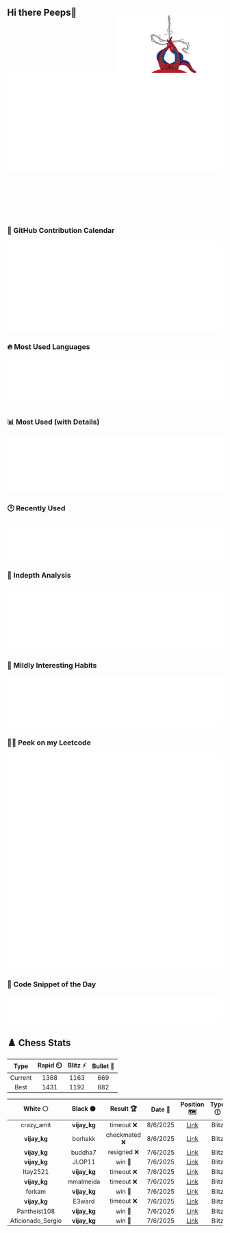 ## Hi there Peeps👋

<p style="text-align: right; margin-top: -40px; position: relative; top: 15px;">
  <img src="./assets/spidertocat.png" width="250" height="250" alt="Spider-Ham swinging" align="right">
</p>

<div style="position: relative; width: 100%; height: auto;">
  <img src="./metrics.classic.svg" alt="Metrics" style="position: relative; top: -100px; left: 0; z-index: 1; display: block;">
</div>

### 📅 GitHub Contribution Calendar

![Half-year](./metrics.plugin.isocalendar.svg)

### 🔥 Most Used Languages
![Most Used](metrics.plugin.languages.svg)

### 📊 Most Used (with Details)
![Most Used Details](metrics.plugin.languages.details.svg)

### 🕒 Recently Used
![Recently Used](metrics.plugin.languages.recent.svg)

### 📌 Indepth Analysis
![Indepth](metrics.plugin.languages.indepth.svg)

### 🧠 Mildly Interesting Habits

![Habits Facts](./metrics.plugin.habits.facts.svg)

### 🧑‍💻 Peek on my Leetcode 

![LeetCode Stats](metrics.plugin.leetcode.svg)

### 📝 Code Snippet of the Day

![Code Snippet](./metrics.plugin.code.svg)

## ♟️ Chess Stats

<!--START_SECTION:chessStats-->
<!-- Automatically generated with https://github.com/Balastrong/chess-stats-action -->

| Type | Rapid ⏲️ | Blitz ⚡ | Bullet 🔫 |
|:---:|:---:|:---:|:---:|
| Current | 1368 | 1163 | 669 |
| Best | 1431 | 1192 | 882 |

| White ⚪ | Black ⚫ | Result 🏆 | Date 📅 | Position 🗺️ | Type 🕕 |
|:---:|:---:|:---:|:---:|:---:|:---:|
| crazy_amit | **vijay_kg** | timeout ❌ | 8/6/2025 | <a href="http://www.ee.unb.ca/cgi-bin/tervo/fen.pl?select=8/4kp2/7p/3pP3/3NnK2/7P/8/2R5 b - - 0 35">Link</a> | Blitz |
| **vijay_kg** | borhakk | checkmated ❌ | 8/6/2025 | <a href="http://www.ee.unb.ca/cgi-bin/tervo/fen.pl?select=r5k1/ppp2ppp/2n5/8/3Q4/P6b/1P3Pq1/R2R2K1 w - - 0 26">Link</a> | Blitz |
| **vijay_kg** | buddha7 | resigned ❌ | 7/6/2025 | <a href="http://www.ee.unb.ca/cgi-bin/tervo/fen.pl?select=r5k1/p4ppp/2p3n1/1p6/3B4/7P/PPP3P1/5bK1 b - - 1 24">Link</a> | Blitz |
| **vijay_kg** | JLOP11 | win 🥇 | 7/6/2025 | <a href="http://www.ee.unb.ca/cgi-bin/tervo/fen.pl?select=2k4B/pb1q3p/6p1/1pp2p2/8/2NP2Q1/PPP2PPP/4R1K1 b - - 0 19">Link</a> | Blitz |
| Itay2521 | **vijay_kg** | timeout ❌ | 7/6/2025 | <a href="http://www.ee.unb.ca/cgi-bin/tervo/fen.pl?select=2k2rr1/pp1n4/2p1p1q1/3p1NPp/PPPP4/3Q1N1P/6P1/4RRK1 b - - 0 24">Link</a> | Blitz |
| **vijay_kg** | mmalmeida | timeout ❌ | 7/6/2025 | <a href="http://www.ee.unb.ca/cgi-bin/tervo/fen.pl?select=5r2/5pk1/R5p1/1Q5p/2pP2K1/2P1r2P/1P4P1/6q1 w - h6 0 32">Link</a> | Blitz |
| forkam | **vijay_kg** | win 🥇 | 7/6/2025 | <a href="http://www.ee.unb.ca/cgi-bin/tervo/fen.pl?select=5r2/5pkp/n4ppN/ppbr4/8/2P3P1/1P3P1P/R1B2RK1 b - - 1 23">Link</a> | Blitz |
| **vijay_kg** | E3ward | timeout ❌ | 7/6/2025 | <a href="http://www.ee.unb.ca/cgi-bin/tervo/fen.pl?select=3r1k2/2Q2ppp/4p1b1/1pNq4/1P1Pp3/n1P4P/5PP1/5RK1 w - - 0 28">Link</a> | Blitz |
| Pantheist108 | **vijay_kg** | win 🥇 | 7/6/2025 | <a href="http://www.ee.unb.ca/cgi-bin/tervo/fen.pl?select=r4r1k/pb2Nppp/1p2pn2/8/5q2/8/PP3PPP/2RQR1K1 w - - 0 18">Link</a> | Blitz |
| Aficionado_Sergio | **vijay_kg** | win 🥇 | 7/6/2025 | <a href="http://www.ee.unb.ca/cgi-bin/tervo/fen.pl?select=r5k1/1p2qpp1/p6p/2P5/1P1Q4/Pb6/4rPPP/5R1K w - - 0 26">Link</a> | Blitz |

<!--END_SECTION:chessStats-->
